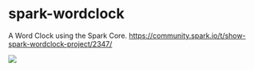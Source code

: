 spark-wordclock
===============

A Word Clock using the Spark Core.
https://community.spark.io/t/show-spark-wordclock-project/2347/

![](https://uploads.hi.ls/2022-10/wordclock.jpg)

